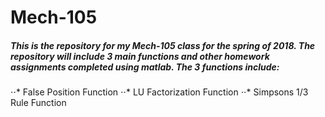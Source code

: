 # Mech-105

##### This is the repository for my Mech-105 class for the spring of 2018. The repository will include 3 main functions and other homework assignments completed using matlab. The 3 functions include:
⋅⋅* False Position Function
⋅⋅* LU Factorization Function
⋅⋅* Simpsons 1/3 Rule Function
